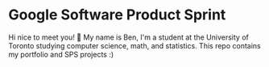# Google Software Product Sprint

Hi nice to meet you! 👋 My name is Ben, I'm a student at the University of Toronto studying computer science, math, and statistics. This repo contains my portfolio and SPS projects :) 